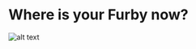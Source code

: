 # Where is your Furby now?


![alt text](https://github.com/cbrew/cbrew.github.io/blob/master/furby.jpg?raw=true)
